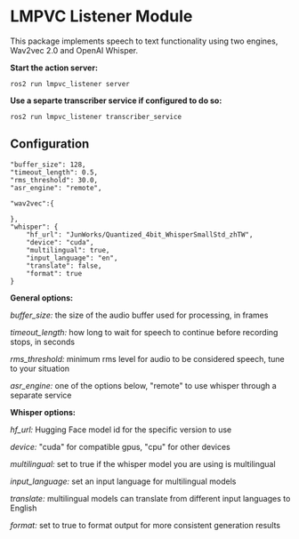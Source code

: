# LMPVC Listener Module

This package implements speech to text functionality using two engines, Wav2vec 2.0 and OpenAI Whisper.

**Start the action server:**
```
ros2 run lmpvc_listener server
```

**Use a separte transcriber service if configured to do so:**
```
ros2 run lmpvc_listener transcriber_service
```

## Configuration

```
"buffer_size": 128,
"timeout_length": 0.5,
"rms_threshold": 30.0,
"asr_engine": "remote",

"wav2vec":{

},
"whisper": {
    "hf_url": "JunWorks/Quantized_4bit_WhisperSmallStd_zhTW",
    "device": "cuda",
    "multilingual": true,
    "input_language": "en",
    "translate": false,
    "format": true
}
```
**General options:**

*buffer_size:* the size of the audio buffer used for processing, in frames

*timeout_length:* how long to wait for speech to continue before recording stops, in seconds

*rms_threshold:* minimum rms level for audio to be considered speech, tune to your situation

*asr_engine:* one of the options below, "remote" to use whisper through a separate service

**Whisper options:**

*hf_url:* Hugging Face model id for the specific version to use

*device:* "cuda" for compatible gpus, "cpu" for other devices

*multilingual:* set to true if the whisper model you are using is multilingual

*input_language:* set an input language for multilingual models

*translate:* multilingual models can translate from different input languages to English

*format:* set to true to format output for more consistent generation results